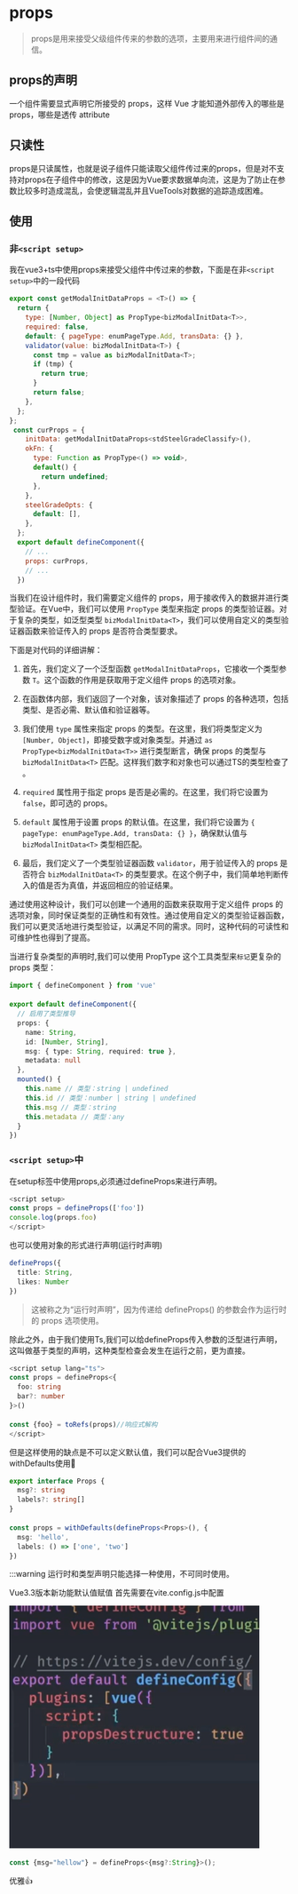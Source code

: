 # props

>props是用来接受父级组件传来的参数的选项，主要用来进行组件间的通信。

## props的声明
一个组件需要显式声明它所接受的 props，这样 Vue 才能知道外部传入的哪些是 props，哪些是透传 attribute

## 只读性
props是只读属性，也就是说子组件只能读取父组件传过来的props，但是对不支持对props在子组件中的修改，这是因为Vue要求数据单向流，这是为了防止在参数比较多时造成混乱，会使逻辑混乱并且VueTools对数据的追踪造成困难。

## 使用
### 非`<script setup>`
我在vue3+ts中使用props来接受父组件中传过来的参数，下面是在非`<script setup>`中的一段代码
``` js
export const getModalInitDataProps = <T>() => {
  return {
    type: [Number, Object] as PropType<bizModalInitData<T>>,
    required: false,
    default: { pageType: enumPageType.Add, transData: {} },
    validator(value: bizModalInitData<T>) {
      const tmp = value as bizModalInitData<T>;
      if (tmp) {
        return true;
      }
      return false;
    },
  };
};
 const curProps = {
    initData: getModalInitDataProps<stdSteelGradeClassify>(),
    okFn: {
      type: Function as PropType<() => void>,
      default() {
        return undefined;
      },
    },
    steelGradeOpts: {
      default: [],
    },
  };
  export default defineComponent({
    // ...
    props: curProps,
    // ...
  })
```
当我们在设计组件时，我们需要定义组件的 props，用于接收传入的数据并进行类型验证。在Vue中，我们可以使用 `PropType` 类型来指定 props 的类型验证器。对于复杂的类型，如泛型类型 `bizModalInitData<T>`，我们可以使用自定义的类型验证器函数来验证传入的 props 是否符合类型要求。

下面是对代码的详细讲解：

1. 首先，我们定义了一个泛型函数 `getModalInitDataProps`，它接收一个类型参数 `T`。这个函数的作用是获取用于定义组件 props 的选项对象。

2. 在函数体内部，我们返回了一个对象，该对象描述了 props 的各种选项，包括类型、是否必需、默认值和验证器等。

3. 我们使用 `type` 属性来指定 props 的类型。在这里，我们将类型定义为 `[Number, Object]`，即接受数字或对象类型。并通过 `as PropType<bizModalInitData<T>>` 进行类型断言，确保 props 的类型与 `bizModalInitData<T>` 匹配。这样我们数字和对象也可以通过TS的类型检查了
。

4. `required` 属性用于指定 props 是否是必需的。在这里，我们将它设置为 `false`，即可选的 props。

5. `default` 属性用于设置 props 的默认值。在这里，我们将它设置为 `{ pageType: enumPageType.Add, transData: {} }`，确保默认值与 `bizModalInitData<T>` 类型相匹配。

6. 最后，我们定义了一个类型验证器函数 `validator`，用于验证传入的 props 是否符合 `bizModalInitData<T>` 的类型要求。在这个例子中，我们简单地判断传入的值是否为真值，并返回相应的验证结果。

通过使用这种设计，我们可以创建一个通用的函数来获取用于定义组件 props 的选项对象，同时保证类型的正确性和有效性。通过使用自定义的类型验证器函数，我们可以更灵活地进行类型验证，以满足不同的需求。同时，这种代码的可读性和可维护性也得到了提高。

当进行复杂类型的声明时,我们可以使用 PropType 这个工具类型来`标记`更复杂的 props 类型：

``` ts
import { defineComponent } from 'vue'

export default defineComponent({
  // 启用了类型推导
  props: {
    name: String,
    id: [Number, String],
    msg: { type: String, required: true },
    metadata: null
  },
  mounted() {
    this.name // 类型：string | undefined
    this.id // 类型：number | string | undefined
    this.msg // 类型：string
    this.metadata // 类型：any
  }
})

```

### `<script setup>`中

在setup标签中使用props,必须通过defineProps来进行声明。

``` js
<script setup>
const props = defineProps(['foo'])
console.log(props.foo)
</script>
```

也可以使用对象的形式进行声明(运行时声明)

``` ts
defineProps({
  title: String,
  likes: Number
})
```

>这被称之为“运行时声明”，因为传递给 defineProps() 的参数会作为运行时的 props 选项使用。

除此之外，由于我们使用Ts,我们可以给defineProps传入参数的泛型进行声明，这叫做基于类型的声明，这种类型检查会发生在运行之前，更为直接。

``` ts
<script setup lang="ts">
const props = defineProps<{
  foo: string
  bar?: number
}>()

const {foo} = toRefs(props)//响应式解构
</script>
```

但是这样使用的缺点是不可以定义默认值，我们可以配合Vue3提供的withDefaults使用🙌

``` ts
export interface Props {
  msg?: string
  labels?: string[]
}

const props = withDefaults(defineProps<Props>(), {
  msg: 'hello',
  labels: () => ['one', 'two']
})
```

 :::warning   运行时和类型声明只能选择一种使用，不可同时使用。

Vue3.3版本新功能默认值赋值
首先需要在vite.config.js中配置

 ![img](../public/vue3/props/viteConfig.png)

``` js
const {msg="hellow"} = defineProps<{msg?:String}>();
```

优雅👍

